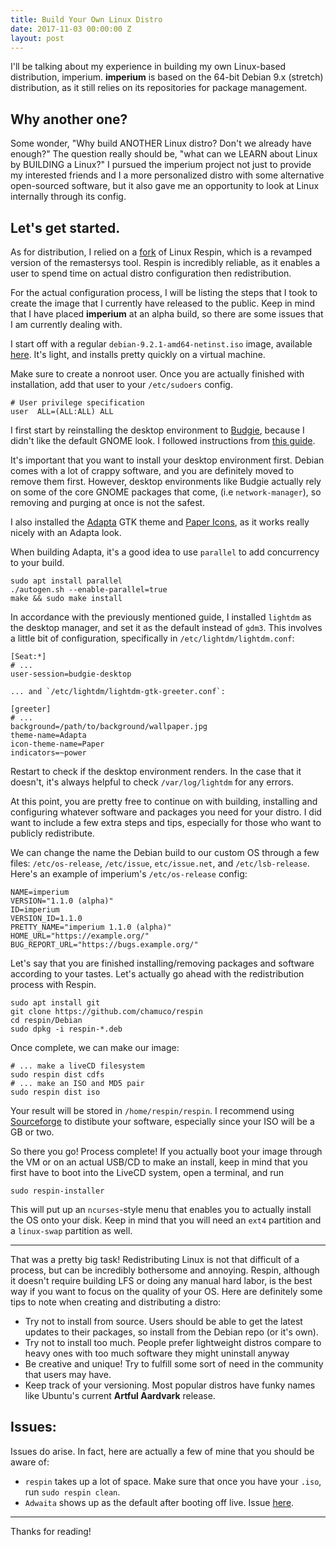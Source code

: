 ```yaml
---
title: Build Your Own Linux Distro
date: 2017-11-03 00:00:00 Z
layout: post
---
```


I'll be talking about my experience in building my own Linux-based distribution, imperium. __imperium__ is based on the 64-bit Debian 9.x (stretch) distribution, as it still relies on its repositories for package management.

<!--more-->

## Why another one?

Some wonder, "Why build ANOTHER Linux distro? Don't we already have enough?" The question really should be, "what can we LEARN about Linux by BUILDING a Linux?" I pursued the imperium project not just to provide my interested friends and I a more personalized distro with some alternative open-sourced software, but it also gave me an opportunity to look at Linux internally through its config.

## Let's get started.

As for distribution, I relied on a [fork](https://github.com/chamuco/respin) of Linux Respin, which is a revamped version of the remastersys tool. Respin is incredibly reliable, as it enables a user to spend time on actual distro configuration then redistribution.

For the actual configuration process, I will be listing the steps that I took to create the image that I currently have released to the public. Keep in mind that I have placed __imperium__ at an alpha build, so there are some issues that I am currently dealing with.

I start off with a regular `debian-9.2.1-amd64-netinst.iso` image, available [here](https://www.debian.org/CD/netinst/). It's light, and installs pretty quickly on a virtual machine.

Make sure to create a nonroot user. Once you are actually finished with installation, add that user to your `/etc/sudoers` config.

    # User privilege specification
    user  ALL=(ALL:ALL) ALL

I first start by reinstalling the desktop environment to [Budgie](https://budgie-desktop.org/home/), because I didn't like the default GNOME look. I followed instructions from [this guide](https://mike632t.wordpress.com/2016/11/29/installing-budgie-desktop-on-debian-9-x-stretch/).

It's important that you want to install your desktop environment first. Debian comes with a lot of crappy software, and you are definitely moved to remove them first. However, desktop environments like Budgie actually rely on some of the core GNOME packages that come, (i.e `network-manager`), so removing and purging at once is not the safest.

I also installed the [Adapta](https://github.com/adapta-project/adapta-gtk-theme) GTK theme and [Paper Icons](https://github.com/snwh/paper-icon-theme), as it works really nicely with an Adapta look.

When building Adapta, it's a good idea to use `parallel` to add concurrency to your build.

    sudo apt install parallel
    ./autogen.sh --enable-parallel=true
    make && sudo make install

In accordance with the previously mentioned guide, I installed `lightdm` as the desktop manager, and set it as the default instead of `gdm3`. This involves a little bit of configuration, specifically in `/etc/lightdm/lightdm.conf`:

```
[Seat:*]
# ...
user-session=budgie-desktop

... and `/etc/lightdm/lightdm-gtk-greeter.conf`:

[greeter]
# ...
background=/path/to/background/wallpaper.jpg
theme-name=Adapta
icon-theme-name=Paper
indicators=~power
```

Restart to check if the desktop environment renders. In the case that it doesn't, it's always helpful to check `/var/log/lightdm` for any errors.

At this point, you are pretty free to continue on with building, installing and configuring whatever software and packages you need for your distro. I did want to include a few extra steps and tips, especially for those who want to publicly redistribute.

We can change the name the Debian build to our custom OS through a few files: `/etc/os-release`, `/etc/issue`, `etc/issue.net`, and `/etc/lsb-release`.
Here's an example of imperium's `/etc/os-release` config:

    NAME=imperium
    VERSION="1.1.0 (alpha)"
    ID=imperium
    VERSION_ID=1.1.0
    PRETTY_NAME="imperium 1.1.0 (alpha)"
    HOME_URL="https://example.org/"
    BUG_REPORT_URL="https://bugs.example.org/"

Let's say that you are finished installing/removing packages and software according to your tastes. Let's actually go ahead with the redistribution process with Respin.

    sudo apt install git
    git clone https://github.com/chamuco/respin
    cd respin/Debian
    sudo dpkg -i respin-*.deb

Once complete, we can make our image:

    # ... make a liveCD filesystem
    sudo respin dist cdfs
    # ... make an ISO and MD5 pair
    sudo respin dist iso

Your result will be stored in `/home/respin/respin`. I recommend using [Sourceforge](https://sourceforge.net) to distibute your software, especially since your ISO will be a GB or two.

So there you go! Process complete! If you actually boot your image through the VM or on an actual USB/CD to make an install, keep in mind that you first have to boot into the LiveCD system, open a terminal, and run

    sudo respin-installer

This will put up an `ncurses`-style menu that enables you to actually install the OS onto your disk. Keep in mind that you will need an `ext4` partition and a `linux-swap` partition as well.

---

That was a pretty big task! Redistributing Linux is not that difficult of a process, but can be incredibly bothersome and annoying. Respin, although it doesn't require building LFS or doing any manual hard labor, is the best way if you want to focus on the quality of your OS. Here are definitely some tips to note when creating and distributing a distro:

* Try not to install from source. Users should be able to get the latest updates to their packages, so install from the Debian repo (or it's own).
* Try not to install too much. People prefer lightweight distros compare to heavy ones with too much software they might uninstall anyway
* Be creative and unique! Try to fulfill some sort of need in the community that users may have.
* Keep track of your versioning. Most popular distros have funky names like Ubuntu's current __Artful Aardvark__ release.

## Issues:

Issues do arise. In fact, here are actually a few of mine that you should be aware of:

* `respin` takes up a lot of space. Make sure that once you have your `.iso`, run `sudo respin clean`.
* `Adwaita` shows up as the default after booting off live. Issue [here](https://unix.stackexchange.com/questions/401959/how-do-i-change-the-default-gtk-and-icon-theme-on-gnome).

---

Thanks for reading!
